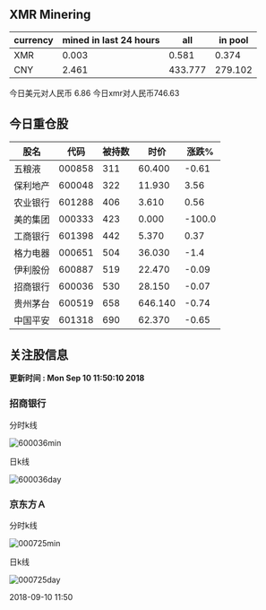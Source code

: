 ## XMR Minering

|currency|mined in last 24 hours|all|in pool|
|---|---|---|---|
|XMR|0.003|0.581|0.374|
|CNY|2.461|433.777|279.102|

今日美元对人民币 6.86	今日xmr对人民币746.63


## 今日重仓股 

|股名|代码|被持数|时价|涨跌%|
|---|---|---|---|---|
|五粮液|000858|311|60.400|-0.61|
|保利地产|600048|322|11.930|3.56|
|农业银行|601288|406|3.610|0.56|
|美的集团|000333|423|0.000|-100.0|
|工商银行|601398|442|5.370|0.37|
|格力电器|000651|504|36.030|-1.4|
|伊利股份|600887|519|22.470|-0.09|
|招商银行|600036|530|28.150|-0.07|
|贵州茅台|600519|658|646.140|-0.74|
|中国平安|601318|690|62.370|-0.65|

## 关注股信息
**更新时间 : Mon Sep 10 11:50:10 2018**
### 招商银行 
分时k线

![600036min](http://image.sinajs.cn/newchart/min/n/sh600036.gif)

日k线

![600036day](http://image.sinajs.cn/newchart/daily/n/sh600036.gif)

### 京东方Ａ 
分时k线

![000725min](http://image.sinajs.cn/newchart/min/n/sz000725.gif)

日k线

![000725day](http://image.sinajs.cn/newchart/daily/n/sz000725.gif)

2018-09-10 11:50